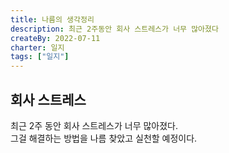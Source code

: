 ```yaml
---
title: 나름의 생각정리
description: 최근 2주동안 회사 스트레스가 너무 많아졌다
createBy: 2022-07-11
charter: 일지
tags: ["일지"]
---
```


## 회사 스트레스

최근 2주 동안 회사 스트레스가 너무 많아졌다.  
그걸 해결하는 방법을 나름 찾았고 실천할 예정이다.
